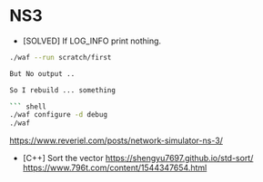 # NS3

 * [SOLVED] If LOG_INFO print nothing.

```bash
./waf --run scratch/first

But No output ..

So I rebuild ... something

``` shell
./waf configure -d debug
./waf
```
https://www.reveriel.com/posts/network-simulator-ns-3/


* [C++] Sort the vector
  https://shengyu7697.github.io/std-sort/
  https://www.796t.com/content/1544347654.html

